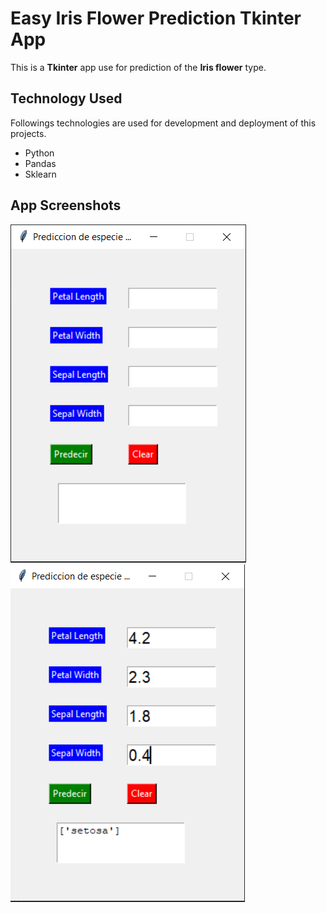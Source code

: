 # Easy Iris Flower Prediction Tkinter App

This is a **Tkinter** app use for prediction of the **Iris flower** type.

## Technology Used
Followings technologies are used for development and deployment of this projects.
-  Python
-  Pandas
-  Sklearn

## App Screenshots
![Iris WebApp Screenshot](https://github.com/Mitrey22/Predicci-n-IrisDataSet/blob/main/screencapture.PNG "Preview screen")
![Iris WebApp Screenshot](https://github.com/Mitrey22/Predicci-n-IrisDataSet/blob/main/screencapture_predicction.PNG "Predict screen")
